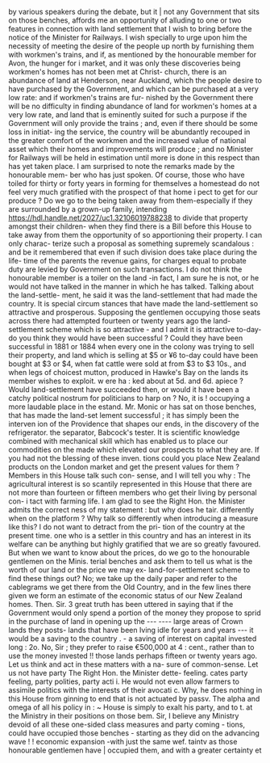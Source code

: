 by various speakers during the debate, but it | not any Government that sits on those benches, affords me an opportunity of alluding to one or two features in connection with land settlement that I wish to bring before the notice of the Minister for Railways. I wish specially to urge upon him the necessity of meeting the desire of the people up north by furnishing them with workmen's trains, and if, as mentioned by the honourable member for Avon, the hunger for i market, and it was only these discoveries being workmen's homes has not been met at Christ- church, there is an abundance of land at Henderson, near Auckland, which the people desire to have purchased by the Government, and which can be purchased at a very low rate: and if workmen's trains are fur- nished by the Government there will be no difficulty in finding abundance of land for workmen's homes at a very low rate, and land that is eminently suited for such a purpose if the Government will only provide the trains ; and, even if there should be some loss in initiat- ing the service, the country will be abundantly recouped in the greater comfort of the workmen and the increased value of national asset which their homes and improvements will produce ; and no Minister for Railways will be held in estimation until more is done in this respect than has yet taken place. I am surprised to note the remarks made by the honourable mem- ber who has just spoken. Of course, those who have toiled for thirty or forty years in forming for themselves a homestead do not feel very much gratified with the prospect of that home i pect to get for our produce ? Do we go to the being taken away from them-especially if they are surrounded by a grown-up family, intending https://hdl.handle.net/2027/uc1.32106019788238 to divide that property amongst their children- when they find there is a Bill before this House to take away from them the opportunity of so apportioning their property. I can only charac- terize such a proposal as something supremely scandalous : and be it remembered that even if such division does take place during the life- time of the parents the revenue gains, for charges equal to probate duty are levied by Government on such transactions. I do not think the honourable member is a toiler on the land -in fact, I am sure he is not, or he would not have talked in the manner in which he has talked. Talking about the land-settle- ment, he said it was the land-settlement that had made the country. It is special circum stances that have made the land-settlement so attractive and prosperous. Supposing the gentlemen occupying those seats across there had attempted fourteen or twenty years ago the land-settlement scheme which is so attractive - and I admit it is attractive to-day-do you think they would have been successful ? Could they have been successful in 1881 or 1884 when every one in the colony was trying to sell their property, and land which is selling at $5 or ¥6 to-day could have been bought at $3 or $4, when fat cattle were sold at from $3 to $3 10s., and when legs of choicest mutton, produced in Hawke's Bay on the lands its member wishes to exploit. w ere ha : ked about at 5d. and 6d. apiece ? Would land-settlement have succeeded then, or would it have been a catchy political nostrum for politicians to harp on ? No, it is ! occupying a more laudable place in the estand. Mr. Monic or has sat on those benches, that has made the land-set lement successful ; it has simply been the interven ion of the Providence that shapes our ends, in the discovery of the refrigerator. the separator, Babcock's tester. It is scientific knowledge combined with mechanical skill which has enabled us to place our commodities on the made which elevated our prospects to what they are. If you had not the blessing of these inven. tions could you place New Zealand products on the London market and get the present values for them ? Members in this House talk such con- sense, and I will tell you why : The agricultural interest is so scantily represented in this House that there are not more than fourteen or fifteen members who get their living by personal con- i tact with farming life. I am glad to see the Right Hon. the Minister admits the correct ness of my statement : but why does he tair. differently when on the platform ? Why talk so differently when introducing a measure like this? I do not want to detract from the pri- tion of the country at the present time. one who is a settler in this country and has an interest in its welfare can be anything but highly gratified that we are so greatly favoured. But when we want to know about the prices, do we go to the honourable gentlemen on the Minis. terial benches and ask them to tell us what is the worth of our land or the price we may ex- land-for-settlement scheme to find these things out? No; we take up the daily paper and refer to the cablegrams we get there from the Old Country, and in the few lines there given we form an estimate of the economic status of our New Zealand homes. Then. Sir. 3 great truth has been uttered in saying that if the Government would only spend a portion of the money they propose to sprid in the purchase of land in opening up the --- ---- large areas of Crown lands they posts- lands that have been Iving idle for years and years --- it would be a saving to the country . - a saving of interest on capital invested long : 2o. No, Sir ; they prefer to raise €500,000 at 4 : cent., rather than to use the money invested !! those lands perhaps fifteen or twenty years ago. Let us think and act in these matters with a na- sure of common-sense. Let us not have party The Right Hon. the Minister dette- feeling. cates party feeling, party polities, party acti i. He would not even allow farmers to assimile politics with the interests of their avocati c. Why, he does nothing in this House from ginning to end that is not actuated by passv. The alpha and omega of all his policy in : ~ House is simply to exalt his party, and to t. at the Ministry in their positions on those bem. Sir, I believe any Ministry devoid of all these one-sided class measures and party coming - tions, could have occupied those benches - starting as they did on the advancing wave ! ! economic expansion -with just the same wef. taintv as those honourable gentlemen have | occupied them, and with a greater certainty et 